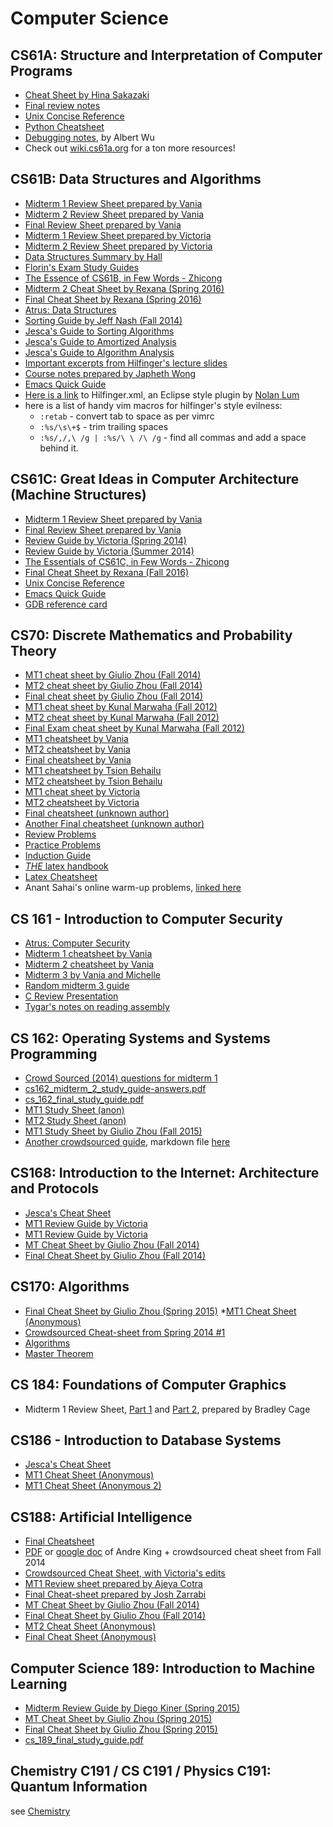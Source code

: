 # Computer Science

## CS61A: Structure and Interpretation of Computer Programs
* [Cheat Sheet by Hina Sakazaki](./files/computerscience/cs61ahinacheatsheet.pdf)
* [Final review notes](./files/computerscience/cs61a_review_note_vania.docx)
* [Unix Concise Reference](./files/computerscience/vania_unix-concise-ref.pdf)
* [Python Cheatsheet](./files/computerscience/python_cheat_sheet.pdf)
* [Debugging notes](./files/computerscience/cs61a_debugging.pdf), by Albert Wu
* Check out [wiki.cs61a.org](http://wiki.cs61a.org) for a ton more resources!

## CS61B: Data Structures and Algorithms 
* [Midterm 1 Review Sheet prepared by Vania](./files/computerscience/vania_cs61b_mt1_cheatsheet.pdf)
* [Midterm 2 Review Sheet prepared by Vania](./files/computerscience/vania_cs61b_mt2_cheatsheet.pdf)
* [Final Review Sheet prepared by Vania](./files/computerscience/vania_61b_final_cheatsheet_1_.pdf)
* [Midterm 1 Review Sheet prepared by Victoria](./files/computerscience/victoria_lo_cs_61b_mt_1.pdf)
* [Midterm 2 Review Sheet prepared by Victoria](./files/computerscience/victoria_lo_cs_61b_mt_2.pdf)
* [Data Structures Summary by Hall](https://docs.google.com/document/d/1Sr_LL_ukNmkgnAn0fQD4OLccYCMpvIqoLo-1hbM50A8/view)
* [Florin's Exam Study Guides](http://ecua.me/notes/cs61b/cs61bcheatsheet1.pdf)
* [The Essence of CS61B, in Few Words - Zhicong](./files/computerscience/cs61b_in_few_words-by_z.rtf)
* [Midterm 2 Cheat Sheet by Rexana (Spring 2016)](./files/computerscience/61b_mt2_cheatsheet.pdf)
* [Final Cheat Sheet by Rexana (Spring 2016)](./files/computerscience/61b_final_cheatsheet.pdf)
* [Atrus: Data Structures](https://atrus.co/guides/datstructures.pdf)
* [Sorting Guide by Jeff Nash (Fall 2014)](./files/computerscience/cs61b_f14_jeffnash_sortingguide.pdf)
* [Jesca's Guide to Sorting Algorithms](./files/computerscience/cs61b_jesca_sorting_algorithms.pdf)
* [Jesca's Guide to Amortized Analysis](./files/computerscience/cs61b_jesca_lyx_amortized_analysis1.pdf)
* [Jesca's Guide to Algorithm Analysis](./files/computerscience/cs61b_jesca_seven-important-functions-for-algorithm-analysis.pdf)
* [Important excerpts from Hilfinger's lecture slides](./files/computerscience/cs61b_lecture_snippets.zip)
* [Course notes prepared by Japheth Wong](./files/computerscience/japheth_cs61b_data_structures.pdf)
* [Emacs Quick Guide](./files/computerscience/vania_emacs-quick.pdf)
* [Here is a link](./files/computerscience/hilfinger.xml.zip) to Hilfinger.xml, an Eclipse style plugin by [Nolan Lum](https://gist.github.com/nol888/6632763)
* here is a list of handy vim macros for hilfinger's style evilness:
  * `:retab` - convert tab to space as per vimrc
  * `:%s/\s\+$` - trim trailing spaces
  * `:%s/,/,\ /g | :%s/\ \ /\ /g` - find all commas and add a space behind it.


## CS61C: Great Ideas in Computer Architecture (Machine Structures) 
* [Midterm 1 Review Sheet prepared by Vania](./files/computerscience/vania_61c_mt1_cheatsheet.pdf)
* [Final Review Sheet prepared by Vania](./files/computerscience/vania_61c_final_cheatsheet_1_.pdf)
* [Review Guide by Victoria (Spring 2014)](./files/computerscience/cs61c_sp2014_victoria.pdf.pdf)
* [Review Guide by Victoria (Summer 2014)](./files/computerscience/cs61c_su2014_victoria.pdf.pdf)
* [The Essentials of CS61C, in Few Words - Zhicong ](./files/computerscience/cs61c_in_few_words-by_z.rtf)
* [Final Cheat Sheet by Rexana (Fall 2016)](./files/computerscience/cs61c_final_cheat_sheet_rexana.pdf)
* [Unix Concise Reference](./files/computerscience/vania_unix-concise-ref.pdf)
* [Emacs Quick Guide](./files/computerscience/vania_emacs-quick.pdf)
* [GDB reference card](./files/computerscience/gdb5-refcard.pdf)

## CS70: Discrete Mathematics and Probability Theory 
* [MT1 cheat sheet by Giulio Zhou (Fall 2014)](./files/computerscience/cs70_mt1_giuliozhou_fa14.pdf)
* [MT2 cheat sheet by Giulio Zhou (Fall 2014)](./files/computerscience/cs70_mt2_giuliozhou_fa14.pdf)
* [Final cheat sheet by Giulio Zhou (Fall 2014)](./files/computerscience/cs70_final_giuliozhou_fa14.pdf)
* [MT1 cheat sheet by Kunal Marwaha (Fall 2012)](./files/computerscience/cs70midterm1cheat.pdf)
* [MT2 cheat sheet by Kunal Marwaha (Fall 2012)](./files/computerscience/cs70midterm2cheat.pdf)
* [Final Exam cheat sheet by Kunal Marwaha (Fall 2012)](./files/computerscience/cs70finalcheat.pdf)
* [MT1 cheatsheet by Vania](./files/computerscience/cs70_mt1_vania_cheatsheet.pdf)
* [MT2 cheatsheet by Vania](./files/computerscience/cs70_vania_mt2_cheatsheet.pdf)
* [Final cheatsheet by Vania](./files/computerscience/cs70_vania_final_cheatsheet.pdf)
* [MT1 cheatsheet by Tsion Behailu](./files/computerscience/cs70_tsion_mt1_cheatsheet.pdf)
* [MT2 cheatsheet by Tsion Behailu](.files/computerscience/cs70_tsion_mt2_cheatsheet.pdf/)
* [MT1 cheat sheet by Victoria](./files/computerscience/cs70mt1_victoria.pdf.pdf)
* [MT2 cheatsheet by Victoria](./files/computerscience/cs70_mt2_victoria_lo_.pdf)
* [Final cheatsheet (unknown author)](./files/computerscience/cs70_cheat_sheet_unknown_1.pdf)
* [Another Final cheatsheet (unknown author)](./files/computerscience/cs70_cheat_sheet_unknown_2.pdf)
* [Review Problems](./files/computerscience/cs70_finalreviewproblems.pdf)
* [Practice Problems](./files/computerscience/cs70_practice_problems_combined.pdf)
* [Induction Guide](./files/computerscience/induction_mini.pdf)
* [*THE* latex handbook](./files/computerscience/latex_handbook.pdf)
* [Latex Cheatsheet](./files/computerscience/latexcheatsheet.pdf)
* Anant Sahai's online warm-up problems, [linked here](https://inst.eecs.berkeley.edu/~cs70/sp14/online/#/home)

## CS 161 - Introduction to Computer Security 
* [Atrus: Computer Security](https://atrus.co/guides/computer-security.pdf)
* [Midterm 1 cheatsheet by Vania](./files/computerscience/cs161_vania_mt1_cheatsheet.pdf)
* [Midterm 2 cheatsheet by Vania](./files/computerscience/cs161_vania_mt2_cheatsheet.pdf)
* [Midterm 3 by Vania and Michelle](./files/computerscience/cs161_combined-cs161-mt3-cheatsheet.pdf)
* [Random midterm 3 guide](./files/computerscience/cs161_random-mt3_cheatsheet.docx)
* [C Review Presentation](./files/computerscience/c-review-presentation.pdf)
* [Tygar's notes on reading assembly](./files/computerscience/notes_on_reading_assembly.pdf)

## CS 162: Operating Systems and Systems Programming 
* [Crowd Sourced (2014) questions for midterm 1](./files/computerscience/cs162-mt1-guide.pdf)
* [cs162_midterm_2_study_guide-answers.pdf](./files/computerscience/cs162_midterm_2_study_guide-answers.pdf)
* [cs_162_final_study_guide.pdf](./files/computerscience/cs_162_final_study_guide.pdf)
* [MT1 Study Sheet (anon)](./files/computerscience/cs162_mt1_anon.docx)
* [MT2 Study Sheet (anon)](./files/computerscience/cs162_mt2_anon.docx)
* [MT1 Study Sheet by Giulio Zhou (Fall 2015)](./files/computerscience/cs162mt1_giuliozhou_fa15.pdf)
* [Another crowdsourced guide](./files/computerscience/crowdcs162.pdf), markdown file [here](https://drive.google.com/file/d/0B3DPBtxcllZWb3NxY0kwblUtY2s/edit) 


## CS168: Introduction to the Internet: Architecture and Protocols 
* [Jesca's Cheat Sheet](./files/computerscience/cs168_jesca_cheat-sheet.pdf)
* [MT1 Review Guide by Victoria](./files/computerscience/cs168_mt_giuliozhou_fa14.pdf)
* [MT1 Review Guide by Victoria](./files/computerscience/cs168_mt1_victoria_fa2014.pdf.pdf)
* [MT Cheat Sheet by Giulio Zhou (Fall 2014)](./files/computerscience/cs168_mt_giuliozhou_fa14.pdf)
* [Final Cheat Sheet by Giulio Zhou (Fall 2014)](./files/computerscience/cs168_final_giuliozhou_fa14.pdf)

## CS170: Algorithms 
* [Final Cheat Sheet by Giulio Zhou (Spring 2015)](./files/computerscience/cs170_final_giuliozhou_sp15.pdf)
*[MT1 Cheat Sheet (Anonymous)](./files/computerscience/cs170_mt1_anon.pdf)
* [Crowdsourced Cheat-sheet from Spring 2014 #1](./files/computerscience/crowdsourced_cs170_latex_cheat.pdf)
* [Algorithms](https://atrus.co/guides/algorithms.pdf) 
* [Master Theorem](./files/computerscience/master_theorem.png)


## CS 184: Foundations of Computer Graphics 
* Midterm 1 Review Sheet, [Part 1](./files/computerscience/bradley_cage_midterm1_184-1.pdf) and [Part 2](./files/computerscience/bradley_cage_midterm1_184-2.pdf), prepared by Bradley Cage 

## CS186 - Introduction to Database Systems 

* [Jesca's Cheat Sheet](./files/computerscience/cs186_jesca_cheat-sheet-1.pdf)
* [MT1 Cheat Sheet (Anonymous)](./files/computerscience/cs186_mt1_anon.docx)
* [MT1 Cheat Sheet (Anonymous 2)](./files/computerscience/cs186_mt1_anon.pdf)

## CS188: Artificial Intelligence 
* [Final Cheatsheet](./files/computerscience/final_cheatsheet_cs_188.pdf)
* [PDF](./files/computerscience/andre_king_final188cheatsheet1.pdf) or [google doc](https://docs.google.com/document/d/1N55bNhVXYCzuWrxL_aKv7NG0Mz7qGZXr6dtpOw3OViA/edit) of Andre King + crowdsourced cheat sheet from Fall 2014 
* [Crowdsourced Cheat Sheet, with Victoria's edits](./files/computerscience/cs188final_victoria_crowdsourced_fa2014.pdf.pdf)
* [MT1 Review sheet prepared by Ajeya Cotra](./files/computerscience/ajeya_cs188_mt1.pdf)
* [Final Cheat-sheet prepared by Josh Zarrabi](./files/computerscience/josh_zarrabi_cs188cheatsheet.pdf) 
* [MT Cheat Sheet by Giulio Zhou (Fall 2014)](./files/computerscience/cs188_mt_giuliozhou_fa14.pdf) 
* [Final Cheat Sheet by Giulio Zhou (Fall 2014)](./files/computerscience/cs188_final_giuliozhou_fa14.pdf)
* [MT2 Cheat Sheet (Anonymous)](./files/computerscience/cs188_mt2_anon.docx) 
* [Final Cheat Sheet (Anonymous)](./files/computerscience/cs188_final_anon.docx)

## Computer Science 189: Introduction to Machine Learning 
* [Midterm Review Guide by Diego Kiner (Spring 2015)](./files/computerscience/cs189_mt_sp2015_diego.pdf.pdf)
* [MT Cheat Sheet by Giulio Zhou (Spring 2015)](./files/computerscience/cs189_mt_giuliozhou_sp15.pdf)
* [Final Cheat Sheet by Giulio Zhou (Spring 2015)](./files/computerscience/cs189_final_giuliozhou_sp15.pdf)
* [cs_189_final_study_guide.pdf](./files/computerscience/cs_189_final_study_guide.pdf)

## Chemistry C191 / CS C191 / Physics C191: Quantum Information
see [Chemistry](./chemistry)